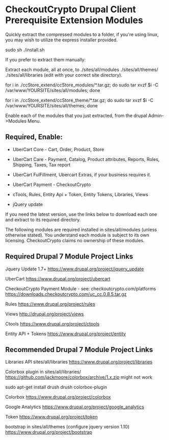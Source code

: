 
CheckoutCrypto Drupal Client Prerequisite Extension Modules
==========================================================

Quickly extract the compressed modules to a folder, if you're using linux, you may wish to utilize the express installer provided.

sudo sh ./install.sh

If you prefer to extract them manually:

Extract each module, all at once, to ./sites/all/modules ./sites/all/themes/ ./sites/all/libraries 
(edit with your correct site directory).

for i in ./ccStore_extend/ccStore_modules/*.tar.gz; do sudo tar xvzf $i  -C /var/www/YOURSITE/sites/all/modules; done

for i in ./ccStore_extend/ccStore_theme/*.tar.gz; do sudo tar xvzf $i  -C /var/www/YOURSITE/sites/all/themes; done

Enable each of the modules that you just extracted, from the drupal Admin->Modules Menu.

Required, Enable:
-----------------
* UberCart Core - Cart, Order, Product, Store
* UberCart Care - Payment, Catalog, Product attributes, Reports, Roles, Shipping, Taxes, Tax report
* UberCart FulFillment, Ubercart Extras, if your business requires it.
* UberCart Payment - CheckoutCrypto

* cTools, Rules, Entity Api + Token, Entity Tokens, Libraries, Views
* jQuery update

If you need the latest version, use the links below to download each one and extract to its required directory.

The following modules are required installed in sites/all/modules (unless otherwise stated).
You understand each module is subject to its own licensing. CheckoutCrypto claims no ownership of these modules.

Required Drupal 7 Module Project Links
-------------------------------------

Jquery Update 1.7+
https://www.drupal.org/project/jquery_update

UberCart
https://www.drupal.org/project/ubercart

CheckoutCrypto Payment Module - see: checkoutcrypto.com/platforms 
https://downloads.checkoutcrypto.com/uc_cc.0.8.5.tar.gz

Rules
https://www.drupal.org/project/rules

Views
http://drupal.org/project/views

Ctools
https://www.drupal.org/project/ctools

Entity API + Tokens
https://www.drupal.org/project/entity


Recommended Drupal 7 Module Project Links
-------------------------------------

Libraries API sites/all/libraries 
https://www.drupal.org/project/libraries

Colorbox plugin  in sites/all/libraries/
https://github.com/jackmoore/colorbox/archive/1.x.zip
might not work

sudo apt-get install drush
drush colorbox-plugin

Colorbox
https://www.drupal.org/project/colorbox

Google Analytics
https://www.drupal.org/project/google_analytics

Token
https://www.drupal.org/project/token

bootstrap in sites/all/themes  (configure jquery version 1.10)
https://www.drupal.org/project/bootstrap

